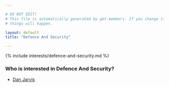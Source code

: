 ```yaml
---

# DO NOT EDIT!
# This file is automatically generated by get-members. If you change it, bad
# things will happen.

layout: default
title: "Defence And Security"

---
```


{% include interests/defence-and-security.md %}

### Who is interested in Defence And Security?


* [Dan Jarvis](members/dan-jarvis.html)
